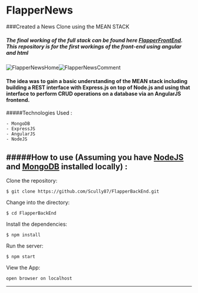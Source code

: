FlapperNews
=====================
###Created a News Clone using the MEAN STACK

##### The final working of the full stack can be found here [FlapperFrontEnd](http://github.com/scully87/FlapperBackEnd). This repository is for the first workings of the front-end using angular and html

![FlapperNewsHome](https://s3.amazonaws.com/uploads.hipchat.com/119067/1211609/WrdmuXMw4jWKmmU/FlapperNewsHomeSmall.png)![FlapperNewsComment](https://s3.amazonaws.com/uploads.hipchat.com/119067/1211609/zLPnMkOyTcr7jsF/FlapperNewsCommentSmall.png)

#### The idea was to gain a basic understanding of the MEAN stack including building a REST interface with Express.js on top of Node.js and using that interface to perform CRUD operations on a database via an AngularJS frontend.

#####Technologies Used :

	- MongoDB
	- ExpressJS
	- AngularJS
	- NodeJS

#####How to use (Assuming you have [NodeJS](http://nodejs.org) and [MongoDB](http://mongodb.org) installed locally) :
----------
Clone the repository:
```shell
$ git clone https://github.com/Scully87/FlapperBackEnd.git
```

Change into the directory:
```shell
$ cd FlapperBackEnd
```

Install the dependencies:
```shell
$ npm install
```

Run the server:
```shell
$ npm start
```

View the App:
```shell
open browser on localhost
```
--------------------------------------------------